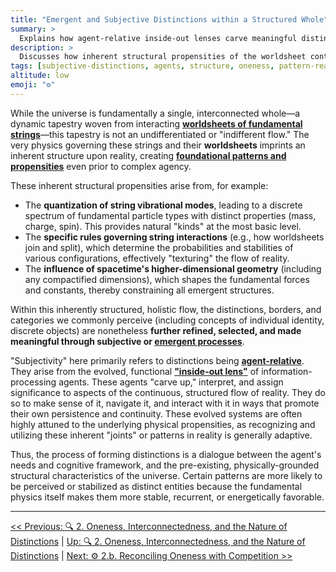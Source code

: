 ```yaml
---
title: "Emergent and Subjective Distinctions within a Structured Whole"
summary: >
  Explains how agent-relative inside-out lenses carve meaningful distinctions from a physically structured yet unified reality.
description: >
  Discusses how inherent structural propensities of the worldsheet continuum interact with evolutionary and cognitive factors to produce the boundaries and categories agents perceive and use.
tags: [subjective-distinctions, agents, structure, oneness, pattern-realism]
altitude: low
emoji: "⚙️"
---
```


While the universe is fundamentally a single, interconnected whole—a dynamic tapestry woven from interacting [**worldsheets of fundamental strings**](../glossary/W.md#worldsheet)—this tapestry is not an undifferentiated or "indifferent flow." The very physics governing these strings and their **worldsheets** imprints an inherent structure upon reality, creating [**foundational patterns and propensities**](../glossary/F.md#foundational-patterns-and-propensities) even prior to complex agency.

These inherent structural propensities arise from, for example:

- The **quantization of string vibrational modes**, leading to a discrete spectrum of fundamental particle types with distinct properties (mass, charge, spin). This provides natural "kinds" at the most basic level.
- The **specific rules governing string interactions** (e.g., how worldsheets join and split), which determine the probabilities and stabilities of various configurations, effectively "texturing" the flow of reality.
- The **influence of spacetime's higher-dimensional geometry** (including any compactified dimensions), which shapes the fundamental forces and constants, thereby constraining all emergent structures.

Within this inherently structured, holistic flow, the distinctions, borders, and categories we commonly perceive (including concepts of individual identity, discrete objects) are nonetheless **further refined, selected, and made meaningful through subjective or [emergent processes](../glossary/E.md#emergent-property)**.

"Subjectivity" here primarily refers to distinctions being [**agent-relative**](../glossary/A.md#agent-relative). They arise from the evolved, functional [**"inside-out lens"**](../glossary/I.md#inside-out-lens) of information-processing agents. These agents "carve up," interpret, and assign significance to aspects of the continuous, structured flow of reality. They do so to make sense of it, navigate it, and interact with it in ways that promote their own persistence and continuity. These evolved systems are often highly attuned to the underlying physical propensities, as recognizing and utilizing these inherent "joints" or patterns in reality is generally adaptive.

Thus, the process of forming distinctions is a dialogue between the agent's needs and cognitive framework, and the pre-existing, physically-grounded structural characteristics of the universe. Certain patterns are more likely to be perceived or stabilized as distinct entities because the fundamental physics itself makes them more stable, recurrent, or energetically favorable.

---
[<< Previous: 🔍 2. Oneness, Interconnectedness, and the Nature of Distinctions](2-oneness-interconnectedness.md) | [Up: 🔍 2. Oneness, Interconnectedness, and the Nature of Distinctions](2-oneness-interconnectedness.md) | [Next: ⚙️ 2.b. Reconciling Oneness with Competition >>](2b-reconciling-oneness-and-competition.md)

